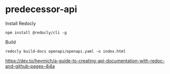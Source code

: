 # predecessor-api

Install Redocly

```
npm install @redocly/cli -g
```

Build

```
redocly build-docs openapi/openapi.yaml -o index.html
```

https://dev.to/heymich/a-guide-to-creating-api-documentation-with-redoc-and-github-pages-4i4a
